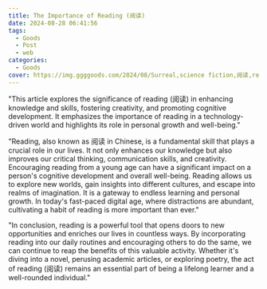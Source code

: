 ```yaml
---
title: The Importance of Reading (阅读)
date: 2024-08-28 06:41:56
tags:
  - Goods
  - Post
  - web
categories:
  - Goods
cover: https://img.ggggoods.com/2024/08/Surreal,science fiction,阅读,read,technology,tech,diagrams,renderings,colors_20240830_00001_.png
---
```


"This article explores the significance of reading (阅读) in enhancing knowledge and skills, fostering creativity, and promoting cognitive development. It emphasizes the importance of reading in a technology-driven world and highlights its role in personal growth and well-being."

"Reading, also known as 阅读 in Chinese, is a fundamental skill that plays a crucial role in our lives. It not only enhances our knowledge but also improves our critical thinking, communication skills, and creativity. Encouraging reading from a young age can have a significant impact on a person's cognitive development and overall well-being. Reading allows us to explore new worlds, gain insights into different cultures, and escape into realms of imagination. It is a gateway to endless learning and personal growth. In today's fast-paced digital age, where distractions are abundant, cultivating a habit of reading is more important than ever."

"In conclusion, reading is a powerful tool that opens doors to new opportunities and enriches our lives in countless ways. By incorporating reading into our daily routines and encouraging others to do the same, we can continue to reap the benefits of this valuable activity. Whether it's diving into a novel, perusing academic articles, or exploring poetry, the act of reading (阅读) remains an essential part of being a lifelong learner and a well-rounded individual."
